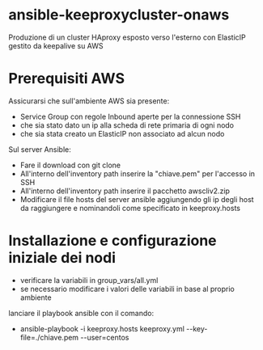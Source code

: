 # ansible-keeproxycluster-onaws
Produzione di un cluster HAproxy esposto verso l'esterno con ElasticIP gestito da keepalive su AWS

# Prerequisiti AWS
Assicurarsi che sull'ambiente AWS sia presente:

* Service Group con regole Inbound aperte per la connessione SSH
* che sia stato dato un ip alla scheda di rete primaria di ogni nodo
* che sia stata creato un ElasticIP non associato ad alcun nodo

Sul server Ansible:

* Fare il download con git clone
* All'interno dell'inventory path inserire la "chiave.pem" per l'accesso in SSH
* All'interno dell'inventory path inserire il pacchetto awscliv2.zip
* Modificare il file hosts del server ansible aggiungendo gli ip degli host da raggiungere e nominandoli come specificato in keeproxy.hosts

# Installazione e configurazione iniziale dei nodi 

* verificare la variabili in group_vars/all.yml
* se necessario modificare i valori delle variabili in base al proprio ambiente

lanciare il playbook ansible con il comando:

* ansible-playbook -i keeproxy.hosts keeproxy.yml --key-file=./chiave.pem --user=centos
